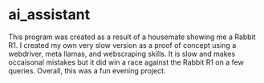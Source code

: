 # ai_assistant
This program was created as a result of a housemate showing me a Rabbit R1. I created my own very slow version as a proof of concept using a webdriver, meta llamas, and webscraping skills. It is slow and makes occaisonal mistakes but it did win a race against the Rabbit R1 on a few queries. Overall, this was a fun evening project.
